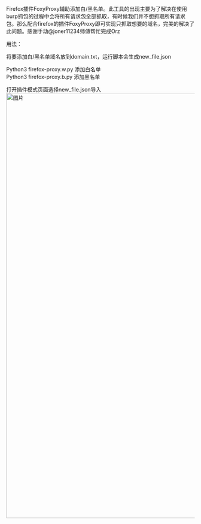 Firefox插件FoxyProxy辅助添加白/黑名单。此工具的出现主要为了解决在使用burp抓包的过程中会将所有请求包全部抓取，有时候我们并不想抓取所有请求包。那么配合firefox的插件FoxyProxy即可实现只抓取想要的域名，完美的解决了此问题。感谢手动@joner11234师傅帮忙完成Orz

用法：

将要添加白/黑名单域名放到domain.txt，运行脚本会生成new_file.json

Python3 firefox-proxy.w.py   添加白名单<br>
Python3 firefox-proxy.b.py   添加黑名单

打开插件模式页面选择new_file.json导入
<img width="1137" alt="图片" src="https://user-images.githubusercontent.com/71672296/205484778-f9325fdd-28a7-4c0f-bf5c-e6d8a589fda5.png">
